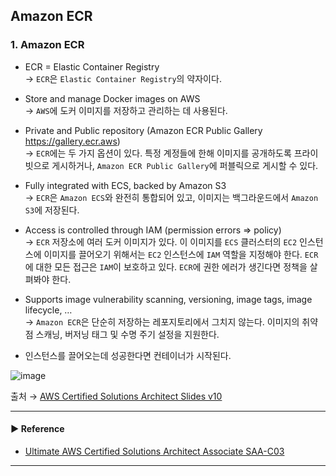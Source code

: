 ## Amazon ECR
### 1. Amazon ECR
- ECR = Elastic Container Registry  
→ `ECR`은 `Elastic Container Registry`의 약자이다.

- Store and manage Docker images on AWS  
→ `AWS`에 도커 이미지를 저장하고 관리하는 데 사용된다.

- Private and Public repository (Amazon ECR Public Gallery https://gallery.ecr.aws)  
→ `ECR`에는 두 가지 옵션이 있다. 특정 계정들에 한해 이미지를 공개하도록 프라이빗으로 게시하거나, `Amazon ECR Public Gallery`에 퍼블릭으로 게시할 수 있다.

- Fully integrated with ECS, backed by Amazon S3  
→ `ECR`은 `Amazon ECS`와 완전히 통합되어 있고, 이미지는 백그라운드에서 `Amazon S3`에 저장된다.

- Access is controlled through IAM (permission errors => policy)  
→ `ECR` 저장소에 여러 도커 이미지가 있다. 이 이미지를 `ECS` 클러스터의 `EC2` 인스턴스에 이미지를 끌어오기 위해서는 `EC2` 인스턴스에 `IAM` 역할을 지정해야 한다. `ECR`에 대한 모든 접근은 `IAM`이 보호하고 있다. `ECR`에 권한 에러가 생긴다면 정책을 살펴봐야 한다.

- Supports image vulnerability scanning, versioning, image tags, image lifecycle, …  
→ `Amazon ECR`은 단순히 저장하는 레포지토리에서 그치지 않는다. 이미지의 취약점 스캐닝, 버저닝 태그 및 수명 주기 설정을 지원한다.

- 인스턴스를 끌어오는데 성공한다면 컨테이너가 시작된다.  

![image](https://user-images.githubusercontent.com/97398071/235710052-45d35282-ead8-4400-ab81-69416bb3cd63.png)

출처 → [AWS Certified Solutions Architect Slides v10](https://courses.datacumulus.com/downloads/certified-solutions-architect-pn9/)

---
#### ▶ Reference
- [Ultimate AWS Certified Solutions Architect Associate SAA-C03](https://www.udemy.com/course/aws-certified-solutions-architect-associate-saa-c03/)
---